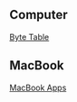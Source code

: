 ## Computer
[Byte Table](./Computer/ByteTable.md)

## MacBook
[MacBook Apps](./MacOS/MacBookApps.md)